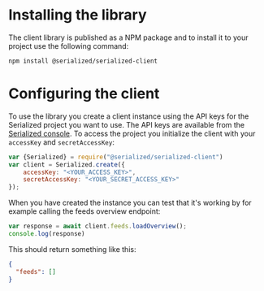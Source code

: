 # Installing the library

The client library is published as a NPM package and to install it to your project use the following command:

```bash
npm install @serialized/serialized-client
```

# Configuring the client

To use the library you create a client instance using the API keys for the Serialized project you want to use. The API keys are available from the [Serialized console](https://app.serialized.io). To access the project you initialize the client with your `accessKey` and `secretAccessKey`:

```js
var {Serialized} = require("@serialized/serialized-client")
var client = Serialized.create({
    accessKey: "<YOUR_ACCESS_KEY>", 
    secretAccessKey: "<YOUR_SECRET_ACCESS_KEY>"
});
```

When you have created the instance you can test that it's working by for example calling the feeds overview endpoint:

```js
var response = await client.feeds.loadOverview();
console.log(response)
```

This should return something like this:

```json
{
  "feeds": []
}
```
